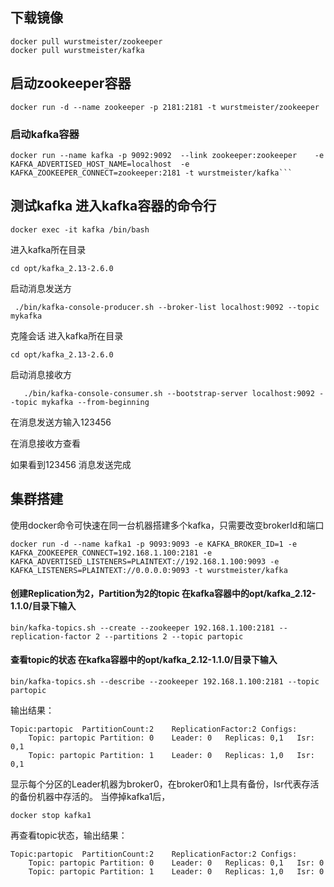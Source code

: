 ## 下载镜像
```
docker pull wurstmeister/zookeeper  
docker pull wurstmeister/kafka  
```
## 启动zookeeper容器

```
docker run -d --name zookeeper -p 2181:2181 -t wurstmeister/zookeeper
```

### 启动kafka容器

```
docker run --name kafka -p 9092:9092  --link zookeeper:zookeeper    -e KAFKA_ADVERTISED_HOST_NAME=localhost  -e KAFKA_ZOOKEEPER_CONNECT=zookeeper:2181 -t wurstmeister/kafka```
```

## 测试kafka 进入kafka容器的命令行

```
docker exec -it kafka /bin/bash
```
进入kafka所在目录

```
cd opt/kafka_2.13-2.6.0
```
启动消息发送方

```
 ./bin/kafka-console-producer.sh --broker-list localhost:9092 --topic mykafka
```
克隆会话 进入kafka所在目录

```
cd opt/kafka_2.13-2.6.0
```
启动消息接收方

```
   ./bin/kafka-console-consumer.sh --bootstrap-server localhost:9092 --topic mykafka --from-beginning
```
在消息发送方输入123456

在消息接收方查看

如果看到123456 消息发送完成

## 集群搭建
使用docker命令可快速在同一台机器搭建多个kafka，只需要改变brokerId和端口

```
docker run -d --name kafka1 -p 9093:9093 -e KAFKA_BROKER_ID=1 -e KAFKA_ZOOKEEPER_CONNECT=192.168.1.100:2181 -e KAFKA_ADVERTISED_LISTENERS=PLAINTEXT://192.168.1.100:9093 -e KAFKA_LISTENERS=PLAINTEXT://0.0.0.0:9093 -t wurstmeister/kafka
```
#### 创建Replication为2，Partition为2的topic 在kafka容器中的opt/kafka_2.12-1.1.0/目录下输入

```
bin/kafka-topics.sh --create --zookeeper 192.168.1.100:2181 --replication-factor 2 --partitions 2 --topic partopic
```
#### 查看topic的状态 在kafka容器中的opt/kafka_2.12-1.1.0/目录下输入

```
bin/kafka-topics.sh --describe --zookeeper 192.168.1.100:2181 --topic partopic
```
输出结果：

```
Topic:partopic  PartitionCount:2    ReplicationFactor:2 Configs:
    Topic: partopic Partition: 0    Leader: 0   Replicas: 0,1   Isr: 0,1
    Topic: partopic Partition: 1    Leader: 0   Replicas: 1,0   Isr: 0,1
```
显示每个分区的Leader机器为broker0，在broker0和1上具有备份，Isr代表存活的备份机器中存活的。 当停掉kafka1后，

```
docker stop kafka1
```
再查看topic状态，输出结果：

```
Topic:partopic  PartitionCount:2    ReplicationFactor:2 Configs:
    Topic: partopic Partition: 0    Leader: 0   Replicas: 0,1   Isr: 0
    Topic: partopic Partition: 1    Leader: 0   Replicas: 1,0   Isr: 0
```
